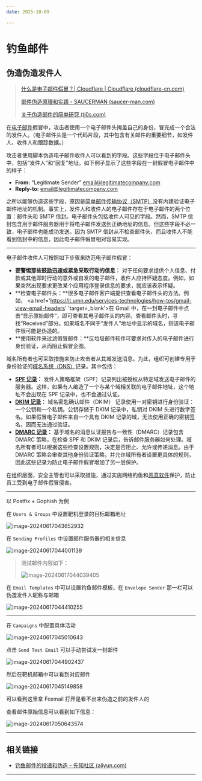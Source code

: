 ```yaml
---
date: 2025-10-09

---
```


# 钓鱼邮件

## 伪造伪造发件人

> [什么是电子邮件假冒？| Cloudflare | Cloudflare (cloudflare-cn.com)](https://www.cloudflare-cn.com/learning/email-security/what-is-email-spoofing/)
>
> [邮件伪造原理和实践 - SAUCERMAN (saucer-man.com)](https://saucer-man.com/information_security/452.html#cl-4)
>
> [关于伪造邮件的简单研究 (ti0s.com)](https://www.ti0s.com/39.html)

在[电子邮件](https://www.cloudflare-cn.com/learning/email-security/what-is-email/)假冒中，攻击者使用一个电子邮件头掩盖自己的身份，冒充成一个合法的发件人。（电子邮件头是一个代码片段，其中包含有关邮件的重要细节，如发件人、收件人和跟踪数据。）

攻击者使用脚本伪造电子邮件收件人可以看到的字段。这些字段位于电子邮件头中，包括“发件人”和“回复”地址。如下例子显示了这些字段在一封假冒电子邮件中的样子：

- **From:** “Legitimate Sender” email@legitimatecompany.com
- **Reply-to:** email@legitimatecompany.com

之所以能够伪造这些字段，原因是[简单邮件传输协议（SMTP）](https://www.cloudflare-cn.com/learning/email-security/what-is-smtp/)没有内建验证电子邮件地址的机制。事实上，发件人和收件人的电子邮件存在于电子邮件的两个位置：邮件头和 SMTP 信封。电子邮件头包括收件人可见的字段。然而，SMTP 信封包含用于邮件服务器用于将电子邮件发送到正确地址的信息。但这些字段不必一致，电子邮件也能成功发送。因为 SMTP 信封从不检查邮件头，而且收件人不能看到信封中的信息，因此电子邮件假冒相对容易实现。

---

电子邮件收件人可按照如下步骤来防范电子邮件假冒：

- **要警惕那些鼓励迅速或紧急采取行动的信息：** 对于任何要求提供个人信息、付款或其他即时行动的意外或自发的电子邮件，收件人应持怀疑态度。例如，如果突然出现要求更改某个应用程序登录信息的要求，就应该表示怀疑。
- **检查电子邮件头：**很多电子邮件客户端提供查看电子邮件头的方法。例如， <a href='https://it.umn.edu/services-technologies/how-tos/gmail-view-email-headers' 'target=_blank'>在 Gmail 中，在一封电子邮件中点击“显示原始邮件”，即可查看其电子邮件头的内容。查看邮件头时，寻找“Received”部分。如果域名不同于“发件人”地址中显示的域名，则该电子邮件很可能是伪造的。
- **使用软件来过滤假冒邮件：**反垃圾邮件软件可要求对传入的电子邮件进行身份验证，从而阻止假冒企图。

域名所有者也可采取措施来防止攻击者从其域发送消息。为此，组织可创建专用于身份验证的[域名系统（DNS）](https://www.cloudflare-cn.com/learning/dns/what-is-dns/)记录。其中包括：

- **[SPF 记录](https://www.cloudflare-cn.com/learning/dns/dns-records/dns-spf-record/)：** 发件人策略框架（SPF）记录列出被授权从特定域发送电子邮件的服务器。这样，如果有人编造了一个与某个域相关联的电子邮件地址，这个地址不会出现在 SPF 记录中，也不会通过认证。
- **[DKIM 记录](https://www.cloudflare-cn.com/learning/dns/dns-records/dns-dkim-record/)：** 域名密匙确认邮件（DKIM） 记录使用一对密钥进行身份验证：一个公钥和一个私钥。公钥存储于 DKIM 记录中，私钥对 DKIM 头进行数字签名。如果假冒电子邮件来自一个具有 DKIM 记录的域，无法使用正确的密钥签名，因而无法通过验证。
- **[DMARC 记录](https://www.cloudflare-cn.com/learning/dns/dns-records/dns-dmarc-record/)：** 基于域名的消息认证报告与一致性（DMARC）记录包含 DMARC 策略，在检查 SPF 和 DKIM 记录后，告诉邮件服务器如何处理。域名所有者可以根据这些检查设置规则，决定是否阻止、允许或传递消息。由于 DMARC 策略会审查其他身份验证策略，并允许域所有者设置更具体的规则，因此这些记录为防止电子邮件假冒增加了另一层保护。

在组织层面，安全主管也可以采取措施，通过实施网络钓鱼和[恶意软件](https://www.cloudflare-cn.com/learning/ddos/glossary/malware/)保护，防止员工受到电子邮件假冒侵害。

---

以 Postfix + Gophish 为例

在 `Users & Groups` 中设置靶机登录的目标邮箱地址

![image-20240617043652932](http://cdn.ayusummer233.top/DailyNotes/202406170440685.png)

在 `Sending Profiles` 中设置邮件服务器的相关信息

![image-20240617044001139](http://cdn.ayusummer233.top/DailyNotes/202406170440246.png)

> 测试邮件内容如下：
>
> ![image-20240617044039405](http://cdn.ayusummer233.top/DailyNotes/202406170440443.png)

在 `Email Templates` 中可以设置钓鱼邮件模板，在 `Envelope Sender` 那一栏可以伪造发件人昵称与邮箱

![image-20240617044410255](http://cdn.ayusummer233.top/DailyNotes/202406170444353.png)

---

在 `Campaigns` 中配置具体活动

![image-20240617045010643](http://cdn.ayusummer233.top/DailyNotes/202406170450717.png)

点击 `Send Test Email` 可以手动尝试发一封邮件

![image-20240617044902437](http://cdn.ayusummer233.top/DailyNotes/202406170449492.png)

然后在靶机邮箱中可以看到对应邮件

![image-20240617045149858](http://cdn.ayusummer233.top/DailyNotes/202406170451908.png)

可以看到这里拿 Foxmail 打开是看不出来伪造之前的发件人的

查看邮件原始信息可以看到如下信息：

![image-20240617050643574](http://cdn.ayusummer233.top/DailyNotes/202406170506603.png)

---

## 相关链接

- [钓鱼邮件的投递和伪造 - 先知社区 (aliyun.com)](https://xz.aliyun.com/t/6325?time__1311=n4%2BxnD0DRDBDclCKDsAoxCqxmwuMDIOq0Iqx&alichlgref=https%3A%2F%2Fgithub.com%2Ftib36%2FPhishingBook%3Ftab%3Dreadme-ov-file)

---

























